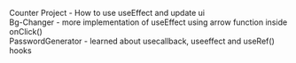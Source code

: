 Counter Project - How to use useEffect and update ui
<br>
Bg-Changer - more implementation of useEffect using arrow function inside onClick()
<br>
PasswordGenerator - learned about usecallback, useeffect and useRef() hooks